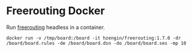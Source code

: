 # Freerouting Docker

Run [freerouting](https://github.com/freerouting/freerouting) headless in a container.

```
docker run -v /tmp/board:/board -it hzengin/freerouting:1.7.0 -dr /board/board.rules -de /board/board.dsn -do /board/board.ses -mp 10
```